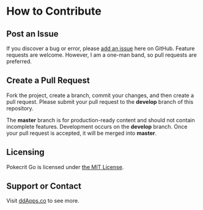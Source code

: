 # How to Contribute

## Post an Issue

If you discover a bug or error, please [add an issue](https://github.com/duliodenis/pocket-critter-go/issues) here on GitHub. Feature requests are welcome. However, I am a one-man band, so pull requests are preferred.


## Create a Pull Request

Fork the project, create a branch, commit your changes, and then create a pull request. Please submit your pull request to the **develop** branch of this repository.

The **master** branch is for production-ready content and should not contain incomplete features. Development occurs on the **develop** branch. Once your pull request is accepted, it will be merged into **master**.


## Licensing
Pokecrit Go is licensed under [the MIT License](LICENSE).

## Support or Contact
Visit [ddApps.co](http://ddapps.co) to see more.